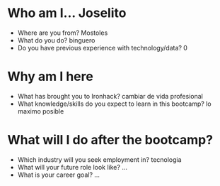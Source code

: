 # Who am I... Joselito

* Where are you from? Mostoles   
* What do you do? binguero
* Do you have previous experience with technology/data? 0

# Why am I here

* What has brought you to Ironhack? cambiar de vida profesional 
* What knowledge/skills do you expect to learn in this bootcamp?
 lo maximo posible
# What will I do after the bootcamp?

* Which industry will you seek employment in? tecnologia    
* What will your future role look like? ...
* What is your career goal? ...